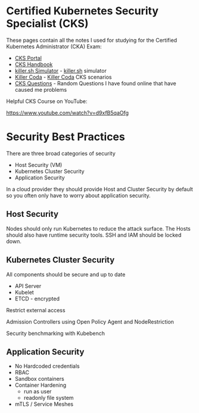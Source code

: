 # Certified Kubernetes Security Specialist (CKS)

These pages contain all the notes I used for studying for the Certified Kubernetes Administrator (CKA) Exam:

- [CKS Portal](https://trainingportal.linuxfoundation.org/learn/dashboard/)
- [CKS Handbook](https://docs.linuxfoundation.org/tc-docs/certification/lf-handbook2)
- [killer.sh Simulator](./killer.md) - [killer.sh](https://killer.sh) simulator
- [Killer Coda](./killercoda.md) - [Killer Coda](https://killercoda.com/killer-shell-cks) CKS scenarios
- [CKS Questions](./questions.md) - Random Questions I have found online that have caused me problems

Helpful CKS Course on YouTube:

https://www.youtube.com/watch?v=d9xfB5qaOfg

# Security Best Practices

There are three broad categories of security

- Host Security (VM)
- Kubernetes Cluster Security
- Application Security

In a cloud provider they should provide Host and Cluster Security by default so you often only have to worry about application security.

## Host Security

Nodes should only run Kubernetes to reduce the attack surface. The Hosts should also have runtime security tools. SSH and IAM should be locked down.

## Kubernetes Cluster Security

All components should be secure and up to date
- API Server
- Kubelet
- ETCD - encrypted

Restrict external access

Admission Controllers using Open Policy Agent and NodeRestriction

Security benchmarking with Kubebench

## Application Security

- No Hardcoded credentials
- RBAC
- Sandbox containers
- Container Hardening
  - run as user
  - readonly file system
- mTLS / Service Meshes

